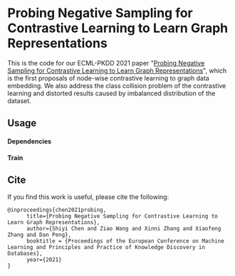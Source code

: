 # Probing Negative Sampling for Contrastive Learning to Learn Graph Representations
This is the code for our ECML-PKDD 2021 paper "[Probing Negative Sampling for Contrastive Learning to Learn Graph Representations](https://arxiv.org/abs/2104.06317)", which is the first proposals of node-wise contrastive learning to graph data embedding. We also address the class collision problem of the contrastive learning and distorted results caused by imbalanced distribution of the dataset.
## Usage
#### Dependencies

#### Train 

## Cite
If you find this work is useful, please cite the following:
```
@inproceedings{chen2021probing,
      title={Probing Negative Sampling for Contrastive Learning to Learn Graph Representations}, 
      author={Shiyi Chen and Ziao Wang and Xinni Zhang and Xiaofeng Zhang and Dan Peng},
      booktitle = {Proceedings of the European Conference on Machine Learning and Principles and Practice of Knowledge Discovery in Databases},
      year={2021}
}
```
